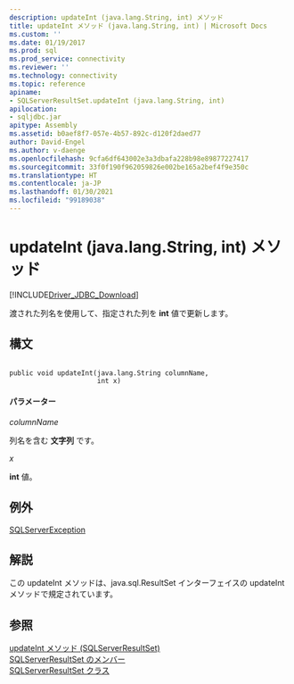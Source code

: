 ```yaml
---
description: updateInt (java.lang.String, int) メソッド
title: updateInt メソッド (java.lang.String, int) | Microsoft Docs
ms.custom: ''
ms.date: 01/19/2017
ms.prod: sql
ms.prod_service: connectivity
ms.reviewer: ''
ms.technology: connectivity
ms.topic: reference
apiname:
- SQLServerResultSet.updateInt (java.lang.String, int)
apilocation:
- sqljdbc.jar
apitype: Assembly
ms.assetid: b0aef8f7-057e-4b57-892c-d120f2daed77
author: David-Engel
ms.author: v-daenge
ms.openlocfilehash: 9cfa6df643002e3a3dbafa228b98e89877227417
ms.sourcegitcommit: 33f0f190f962059826e002be165a2bef4f9e350c
ms.translationtype: HT
ms.contentlocale: ja-JP
ms.lasthandoff: 01/30/2021
ms.locfileid: "99189038"
---
```

# <a name="updateint-method-javalangstring-int"></a>updateInt (java.lang.String, int) メソッド
[!INCLUDE[Driver_JDBC_Download](../../../includes/driver_jdbc_download.md)]

  渡された列名を使用して、指定された列を **int** 値で更新します。  
  
## <a name="syntax"></a>構文  
  
```  
  
public void updateInt(java.lang.String columnName,  
                      int x)  
```  
  
#### <a name="parameters"></a>パラメーター  
 *columnName*  
  
 列名を含む **文字列** です。  
  
 *x*  
  
 **int** 値。  
  
## <a name="exceptions"></a>例外  
 [SQLServerException](../../../connect/jdbc/reference/sqlserverexception-class.md)  
  
## <a name="remarks"></a>解説  
 この updateInt メソッドは、java.sql.ResultSet インターフェイスの updateInt メソッドで規定されています。  
  
## <a name="see-also"></a>参照  
 [updateInt メソッド &#40;SQLServerResultSet&#41;](../../../connect/jdbc/reference/updateint-method-sqlserverresultset.md)   
 [SQLServerResultSet のメンバー](../../../connect/jdbc/reference/sqlserverresultset-members.md)   
 [SQLServerResultSet クラス](../../../connect/jdbc/reference/sqlserverresultset-class.md)  
  
  
